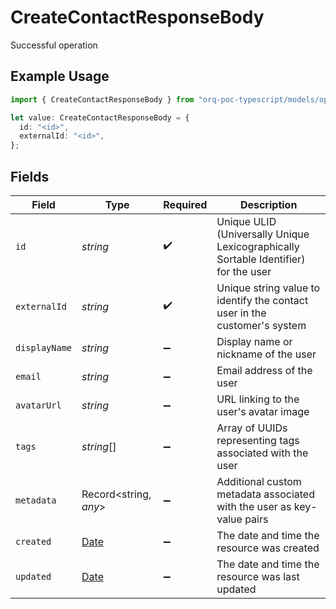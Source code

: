 # CreateContactResponseBody

Successful operation

## Example Usage

```typescript
import { CreateContactResponseBody } from "orq-poc-typescript/models/operations";

let value: CreateContactResponseBody = {
  id: "<id>",
  externalId: "<id>",
};
```

## Fields

| Field                                                                                         | Type                                                                                          | Required                                                                                      | Description                                                                                   |
| --------------------------------------------------------------------------------------------- | --------------------------------------------------------------------------------------------- | --------------------------------------------------------------------------------------------- | --------------------------------------------------------------------------------------------- |
| `id`                                                                                          | *string*                                                                                      | :heavy_check_mark:                                                                            | Unique ULID (Universally Unique Lexicographically Sortable Identifier) for the user           |
| `externalId`                                                                                  | *string*                                                                                      | :heavy_check_mark:                                                                            | Unique string value to identify the contact user in the customer's system                     |
| `displayName`                                                                                 | *string*                                                                                      | :heavy_minus_sign:                                                                            | Display name or nickname of the user                                                          |
| `email`                                                                                       | *string*                                                                                      | :heavy_minus_sign:                                                                            | Email address of the user                                                                     |
| `avatarUrl`                                                                                   | *string*                                                                                      | :heavy_minus_sign:                                                                            | URL linking to the user's avatar image                                                        |
| `tags`                                                                                        | *string*[]                                                                                    | :heavy_minus_sign:                                                                            | Array of UUIDs representing tags associated with the user                                     |
| `metadata`                                                                                    | Record<string, *any*>                                                                         | :heavy_minus_sign:                                                                            | Additional custom metadata associated with the user as key-value pairs                        |
| `created`                                                                                     | [Date](https://developer.mozilla.org/en-US/docs/Web/JavaScript/Reference/Global_Objects/Date) | :heavy_minus_sign:                                                                            | The date and time the resource was created                                                    |
| `updated`                                                                                     | [Date](https://developer.mozilla.org/en-US/docs/Web/JavaScript/Reference/Global_Objects/Date) | :heavy_minus_sign:                                                                            | The date and time the resource was last updated                                               |